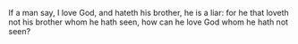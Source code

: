 If a man say, I love God, and hateth his brother, he is a liar: for he that loveth not his brother whom he hath seen, how can he love God whom he hath not seen?
